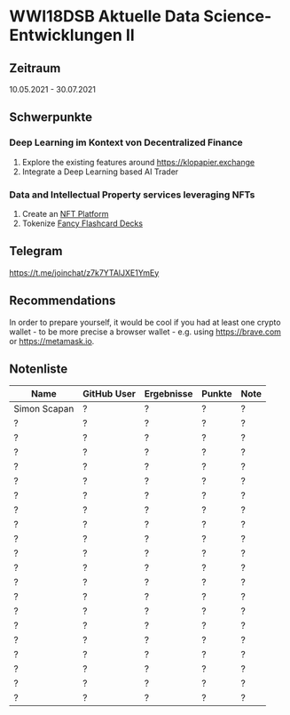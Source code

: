 # WWI18DSB Aktuelle Data Science-Entwicklungen II

## Zeitraum
10.05.2021 - 30.07.2021

## Schwerpunkte
### Deep Learning im Kontext von Decentralized Finance
1. Explore the existing features around https://klopapier.exchange
2. Integrate a Deep Learning based AI Trader

### Data and Intellectual Property services leveraging NFTs
1. Create an [NFT Platform](https://www.youtube.com/watch?v=WsZyb2T83lo) 
2. Tokenize [Fancy Flashcard Decks](https://github.com/fancy-flashcard/ffc/blob/master/README.md)

## Telegram
https://t.me/joinchat/z7k7YTAlJXE1YmEy

## Recommendations
In order to prepare yourself, it would be cool if you had at least one crypto wallet - to be more precise a browser wallet - e.g. using https://brave.com or https://metamask.io. 

## Notenliste

| Name | GitHub User | Ergebnisse | Punkte | Note |
| ------- | ------- | ------- | ------- | ------- |
| Simon Scapan | ? | ? | ? | ? |
| ? | ? | ? | ? | ? |
| ? | ? | ? | ? | ? |
| ? | ? | ? | ? | ? |
| ? | ? | ? | ? | ? |
| ? | ? | ? | ? | ? |
| ? | ? | ? | ? | ? |
| ? | ? | ? | ? | ? |
| ? | ? | ? | ? | ? |
| ? | ? | ? | ? | ? |
| ? | ? | ? | ? | ? |
| ? | ? | ? | ? | ? |
| ? | ? | ? | ? | ? |
| ? | ? | ? | ? | ? |
| ? | ? | ? | ? | ? |
| ? | ? | ? | ? | ? |
| ? | ? | ? | ? | ? |
| ? | ? | ? | ? | ? |
| ? | ? | ? | ? | ? |
| ? | ? | ? | ? | ? |
| ? | ? | ? | ? | ? |
